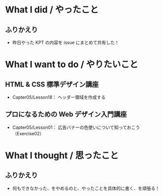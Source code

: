 # What I did / やったこと
## ふりかえり
- 昨日やった KPT の内容を issue にまとめて共有した！

# What I want to do / やりたいこと
## HTML & CSS 標準デザイン講座
- Capter05/Lesson18： ヘッダー領域を作成する

## プロになるための Web デザイン入門講座
- Capter05/Lesson01： 広告バナーの色使いについて知っておこう（Exercise02）

# What I thought / 思ったこと
## ふりかえり
- 何もできなかった、をやめるのと、やったことを具体的に書く、を頑張る！
